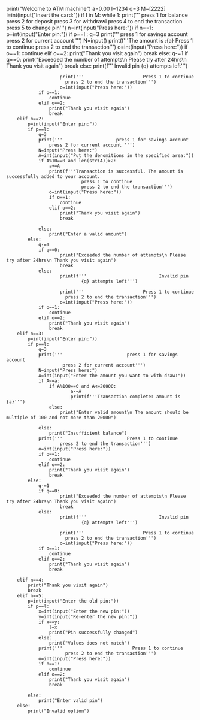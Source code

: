 print("Welcome to ATM machine")
a=0.00
l=1234
q=3
M=[2222]
I=int(input("Insert the card:"))
if I in M:
    while 1:
        print('''                press 1 for balance
                press 2 for deposit
                press 3 for withdrawl
                press 4 to end the transaction
                press 5 to change pin''')
        n=int(input("Press here:"))
        if n==1:
            p=int(input("Enter pin:"))
            if p==l :
                q=3
                print('''                        press 1 for savings account
                        press 2 for current account ''')
                N=input()
                print(f'''The amount is :{a}
                      Press 1 to continue
                      press 2 to end the transaction''')
                o=int(input("Press here:"))
                if o==1:
                    continue
                elif o==2:
                    print("Thank you visit again")
                    break
            else:
                q-=1
                if q==0:
                        print("Exceeded the number of attempts\n Please try after 24hrs\n Thank you visit again")
                        break
                else:
                        print(f'''                           Invalid pin
                                {q} attempts left''')
                        
                        print('''                      Press 1 to continue
                          press 2 to end the transaction''')
                        o=int(input("Press here:"))
                if o==1:
                    continue
                elif o==2:
                    print("Thank you visit again")
                    break
        elif n==2:
            p=int(input("Enter pin:"))
            if p==l:
                q=3
                print('''                    press 1 for savings account
                    press 2 for current account ''')
                N=input("Press here:")
                A=int(input("Put the denomitions in the specified area:"))
                if A%10==0 and len(str(A))>2:
                    a+=A
                    print(f'''Transaction is successful. The amount is successfully added to your account.
                                press 1 to continue
                                press 2 to end the transaction''')
                    o=int(input("Press here:"))
                    if o==1:
                        continue
                    elif o==2:
                        print("Thank you visit again")
                        break
                    
                else:
                    print("Enter a valid amount")
            else:
                q-=1
                if q==0:
                        print("Exceeded the number of attempts\n Please try after 24hrs\n Thank you visit again")
                        break
                else:
                        print(f'''                           Invalid pin
                                {q} attempts left''')
                        
                        print('''                      Press 1 to continue
                          press 2 to end the transaction''')
                        o=int(input("Press here:"))
                if o==1:
                    continue
                elif o==2:
                    print("Thank you visit again")
                    break
        elif n==3:
            p=int(input("Enter pin:"))
            if p==l:
                q=3
                print('''                        press 1 for savings account
                         press 2 for current account''')
                N=input("Press here:")
                A=int(input("Enter the amount you want to with draw:"))
                if A<=a:
                    if A%100==0 and A<=20000:
                            a-=A
                            print(f'''Transaction complete: amount is {a}''')
                    else:
                        print("Enter valid amount\n The amount should be multiple of 100 and not more than 20000")
                    
                else:
                    print("Insufficient balance")
                print('''                        Press 1 to continue
                        press 2 to end the transaction''')
                o=int(input("Press here:"))
                if o==1:
                    continue
                elif o==2:
                    print("Thank you visit again")
                    break
            else:
                q-=1
                if q==0:
                        print("Exceeded the number of attempts\n Please try after 24hrs\n Thank you visit again")
                        break
                else:
                        print(f'''                           Invalid pin
                                {q} attempts left''')
                        
                        print('''                      Press 1 to continue
                          press 2 to end the transaction''')
                        o=int(input("Press here:"))
                if o==1:
                    continue
                elif o==2:
                    print("Thank you visit again")
                    break
                
        elif n==4:
            print("Thank you visit again")
            break
        elif n==5:
            p=int(input("Enter the old pin:"))
            if p==l:
                x=int(input("Enter the new pin:"))
                y=int(input("Re-enter the new pin:"))
                if x==y:
                    l=x
                    print("Pin successfully changed")
                else:
                    print("Values does not match")
                print('''                          Press 1 to continue
                          press 2 to end the transaction''')
                o=int(input("Press here:"))
                if o==1:
                    continue
                elif o==2:
                    print("Thank you visit again")
                    break
                
            else:
                print("Enter valid pin")
        else:
            print("Invalid option")
